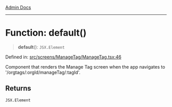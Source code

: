 [Admin Docs](/)

***

# Function: default()

> **default**(): `JSX.Element`

Defined in: [src/screens/ManageTag/ManageTag.tsx:46](https://github.com/gautam-divyanshu/talawa-admin/blob/10f2081e01fc4f6c0767e35f8c4ed3f09fb1baac/src/screens/ManageTag/ManageTag.tsx#L46)

Component that renders the Manage Tag screen when the app navigates to '/orgtags/:orgId/manageTag/:tagId'.

## Returns

`JSX.Element`
